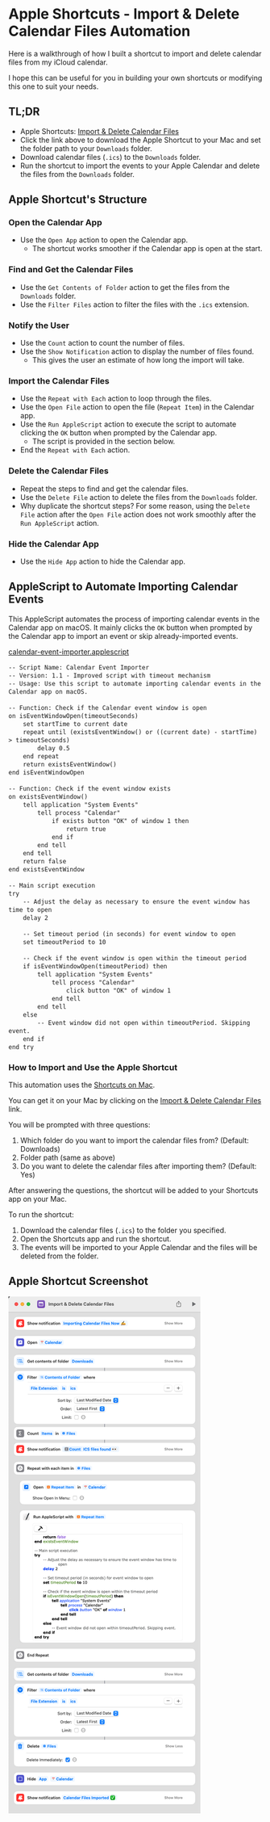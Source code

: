 # Apple Shortcuts - Import & Delete Calendar Files Automation

Here is a walkthrough of how I built a shortcut to import and delete calendar files from my iCloud calendar.

I hope this can be useful for you in building your own shortcuts or modifying this one to suit your needs.


## TL;DR

* Apple Shortcuts: [Import & Delete Calendar Files](https://www.icloud.com/shortcuts/ceb35c3d1b524af5a65b40d8bc07c598)
* Click the link above to download the Apple Shortcut to your Mac and set the folder path to your `Downloads` folder.
* Download calendar files (`.ics`) to the `Downloads` folder.
* Run the shortcut to import the events to your Apple Calendar and delete the files from the `Downloads` folder.


## Apple Shortcut's Structure


### Open the Calendar App

* Use the `Open App` action to open the Calendar app.
  * The shortcut works smoother if the Calendar app is open at the start.


### Find and Get the Calendar Files

* Use the `Get Contents of Folder` action to get the files from the `Downloads` folder.
* Use the `Filter Files` action to filter the files with the `.ics` extension.


### Notify the User

* Use the `Count` action to count the number of files.
* Use the `Show Notification` action to display the number of files found.
  * This gives the user an estimate of how long the import will take.


### Import the Calendar Files

* Use the `Repeat with Each` action to loop through the files.
* Use the `Open File` action to open the file (`Repeat Item`) in the Calendar app.
* Use the `Run AppleScript` action to execute the script to automate clicking the `OK` button when prompted by the Calendar app.
  * The script is provided in the section below.
* End the `Repeat with Each` action.


### Delete the Calendar Files

* Repeat the steps to find and get the calendar files.
* Use the `Delete File` action to delete the files from the `Downloads` folder.
* Why duplicate the shortcut steps? For some reason, using the `Delete File` action after the `Open File` action does not work smoothly after the `Run AppleScript` action.


### Hide the Calendar App

* Use the `Hide App` action to hide the Calendar app.


## AppleScript to Automate Importing Calendar Events

This AppleScript automates the process of importing calendar events in the Calendar app on macOS. It mainly clicks the `OK` button when prompted by the Calendar app to import an event or skip already-imported events.

[calendar-event-importer.applescript](https://github.com/ahandsel/articles/blob/main/calendar-import-automation/calendar-event-importer.applescript)

```applescript
-- Script Name: Calendar Event Importer
-- Version: 1.1 - Improved script with timeout mechanism
-- Usage: Use this script to automate importing calendar events in the Calendar app on macOS.

-- Function: Check if the Calendar event window is open
on isEventWindowOpen(timeoutSeconds)
	set startTime to current date
	repeat until (existsEventWindow() or ((current date) - startTime) > timeoutSeconds)
		delay 0.5
	end repeat
	return existsEventWindow()
end isEventWindowOpen

-- Function: Check if the event window exists
on existsEventWindow()
	tell application "System Events"
		tell process "Calendar"
			if exists button "OK" of window 1 then
				return true
			end if
		end tell
	end tell
	return false
end existsEventWindow

-- Main script execution
try
	-- Adjust the delay as necessary to ensure the event window has time to open
	delay 2
	
	-- Set timeout period (in seconds) for event window to open
	set timeoutPeriod to 10
	
	-- Check if the event window is open within the timeout period
	if isEventWindowOpen(timeoutPeriod) then
		tell application "System Events"
			tell process "Calendar"
				click button "OK" of window 1
			end tell
		end tell
	else
		-- Event window did not open within timeoutPeriod. Skipping event.
	end if
end try
```


### How to Import and Use the Apple Shortcut

This automation uses the [Shortcuts on Mac](https://support.apple.com/guide/shortcuts-mac/intro-to-shortcuts-apdf22b0444c/mac).

You can get it on your Mac by clicking on the [Import & Delete Calendar Files](https://www.icloud.com/shortcuts/ceb35c3d1b524af5a65b40d8bc07c598) link.

You will be prompted with three questions:
1. Which folder do you want to import the calendar files from? (Default: Downloads)
2. Folder path (same as above)
3. Do you want to delete the calendar files after importing them? (Default: Yes)

After answering the questions, the shortcut will be added to your Shortcuts app on your Mac.

To run the shortcut:
1. Download the calendar files (`.ics`) to the folder you specified.
2. Open the Shortcuts app and run the shortcut.
3. The events will be imported to your Apple Calendar and the files will be deleted from the folder.

## Apple Shortcut Screenshot

![calendar-event-importer-screenshot.png](calendar-event-importer-screenshot.png)